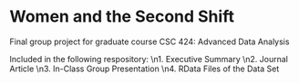 # Women and the Second Shift
Final group project for graduate course CSC 424: Advanced Data Analysis

Included in the following respository:
    \n1. Executive Summary
    \n2. Journal Article
    \n3. In-Class Group Presentation
    \n4. RData Files of the Data Set
    
